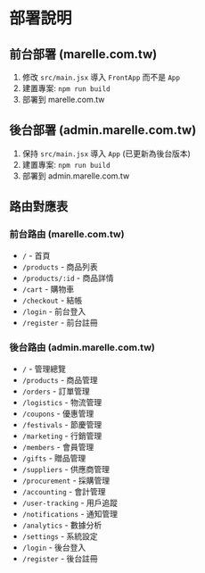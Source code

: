 # 部署說明

## 前台部署 (marelle.com.tw)
1. 修改 `src/main.jsx` 導入 `FrontApp` 而不是 `App`
2. 建置專案: `npm run build`
3. 部署到 marelle.com.tw

## 後台部署 (admin.marelle.com.tw)
1. 保持 `src/main.jsx` 導入 `App` (已更新為後台版本)
2. 建置專案: `npm run build`
3. 部署到 admin.marelle.com.tw

## 路由對應表

### 前台路由 (marelle.com.tw)
- `/` - 首頁
- `/products` - 商品列表
- `/products/:id` - 商品詳情
- `/cart` - 購物車
- `/checkout` - 結帳
- `/login` - 前台登入
- `/register` - 前台註冊

### 後台路由 (admin.marelle.com.tw)
- `/` - 管理總覽
- `/products` - 商品管理
- `/orders` - 訂單管理
- `/logistics` - 物流管理
- `/coupons` - 優惠管理
- `/festivals` - 節慶管理
- `/marketing` - 行銷管理
- `/members` - 會員管理
- `/gifts` - 贈品管理
- `/suppliers` - 供應商管理
- `/procurement` - 採購管理
- `/accounting` - 會計管理
- `/user-tracking` - 用戶追蹤
- `/notifications` - 通知管理
- `/analytics` - 數據分析
- `/settings` - 系統設定
- `/login` - 後台登入
- `/register` - 後台註冊